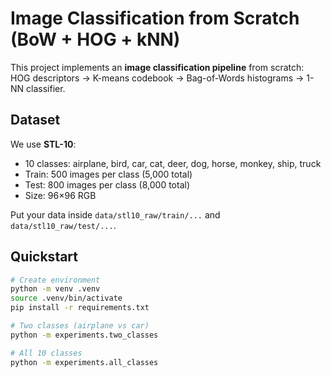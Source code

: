 # Image Classification from Scratch (BoW + HOG + kNN)

This project implements an **image classification pipeline** from scratch:
HOG descriptors → K-means codebook → Bag-of-Words histograms → 1-NN classifier.

## Dataset
We use **STL-10**:
- 10 classes: airplane, bird, car, cat, deer, dog, horse, monkey, ship, truck
- Train: 500 images per class (5,000 total)
- Test: 800 images per class (8,000 total)
- Size: 96×96 RGB

Put your data inside `data/stl10_raw/train/...` and `data/stl10_raw/test/...`.

## Quickstart
```bash
# Create environment
python -m venv .venv
source .venv/bin/activate
pip install -r requirements.txt

# Two classes (airplane vs car)
python -m experiments.two_classes

# All 10 classes
python -m experiments.all_classes
